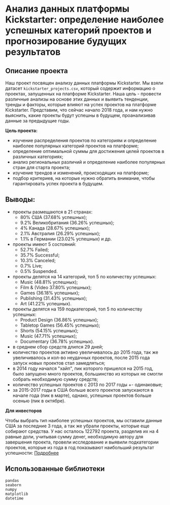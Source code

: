# Анализ данных платформы Kickstarter: определение наиболее успешных категорий проектов и прогнозирование будущих результатов

## Описание проекта

Наш проект посвящен анализу данных платформы Kickstarter. Мы взяли датасет `kickstarter_projects.csv`, который содержит информацию о проектах, запущенных на платформе Kickstarter. Наша цель - провести различные анализы на основе этих данных и выявить тенденции, тренды и факторы, которые влияют на успех проектов на платформе Kickstarter.
Представим, что сейчас начало 2018 года, и нам нужно выяснить, какие проекты будут успешны в будущем, проанализивав данные за предыдущие годы.

**Цель проекта:**
- изучение распределения проектов по категориям и определение наиболее популярных категорий проектов на платформе;
- определение оптимальной суммы для достижения целей проектов в различных категориях;
- анализ региональных различий и определение наиболее популярных стран для старта проекта;
- изучение трендов и изменений, происходящих на платформе;
- подбор критериев, на которые нужно обратить внимание, чтобы гарантировать успех проекта в будущем.

## Выводы:
- проекты размещаются в 21 странах:
    - 80% США (37.68% успешных);
    - 9.2% Великобритания (36.26% успешных);
    - 4% Канада (28.67% успешных);
    - 2.1% Австралия (26.29% успешных);
    - 1.1% в Германии (23.02% успешных) и др.
- проекты имеют 5 состояний:
    - 52.7% Failed;
    - 35.7% Successful;
    - 10.3% Canceled;
    - 0.7% Live;
    - 0.5% Suspended.
- проекты делятся на 14 категорий, топ 5 по количеству успешных:
    - Music	(48.81% успешных);
    - Film & (Video 37.80% успешных);
    - Games (36.18% успешных);
    - Publishing (31.43% успешных);
    - Art (41.22% успешных).
- проекты делятся на 159 подкатегорий, топ 5 по количеству успешных:
    - Product Design (36.86% успешных);
    - Tabletop Games (56.45% успешных);
    - Shorts (54.15% успешных);
    - Music (47.71% успешных);
    - Documentary (36.78% успешных).
- в среднем сбор средств длился 29 дней;
- количество проектов активно увеличивалось до 2015 года, так же увеличивалось и кол-во неудачных проектов, после 2015 года запуск новых проектов стал замедляться;
- в 2014 году начался "хайп", пик которого пришелся на 2015 год, было запущено много проектов, большинство из которых не смогли собрать необходимую сумму средств;
- количество успешных проектов с 2013 по 2017 годы +- одинаковые;
- за 2015-2017 годы в США больше всего проектов запускаются в начале года (пик в марте), однако, успешных проектов больше осенью (пик в октябре).

**Для инвесторов** 

Чтобы выбрать тип наиболее успешных проектов, мы оставили данные США за последние 3 года, а так же убрали проекты, которые еще собирают средства. У нас осталось 122792 проекта, разделив их на 4 равные доли, учитывая сумму денег, необходимую автору для завершения проекта, провели исследование и выявили подкатегории проектов, которые из года в год показывают наибольший результат успешности:
[Подробнее](https://github.com/dintempl/pet_projects_DA/blob/main/%D0%90%D0%BD%D0%B0%D0%BB%D0%B8%D0%B7%20%D0%B4%D0%B0%D0%BD%D0%BD%D1%8B%D1%85%20%D0%BF%D0%BB%D0%B0%D1%82%D1%84%D0%BE%D1%80%D0%BC%D1%8B%20Kickstarter/kickstarter_projects_analysis.ipynb)

## Использованные библиотеки
```
pandas
seaborn
numpy
matplotlib
datetime
```
